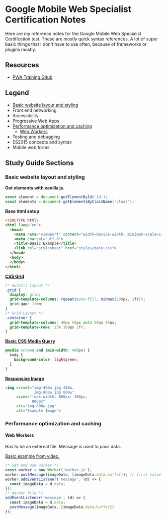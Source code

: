 # Google Mobile Web Specialist Certification Notes
Here are my reference notes for the Google Mobile Web Specialist Certification test. These are mostly quick syntax references. A lot of super basic things that I don't have to use often, because of frameworks or plugins mostly.

## Resources

- [PWA Training Gitub](https://github.com/google-developer-training/pwa-training-labs)

## Legend

- [Basic website layout and styling](#basic-website-layout-and-styling)
- Front end networking
- Accessibility
- Progressive Web Apps
- [Performance optimization and caching](#performance-optimization-and-caching)
    - [Web Workers](#web-workers)
- Testing and debugging
- ES2015 concepts and syntax
- Mobile web forms

## Study Guide Sections

### Basic website layout and styling

**Get elements with vanilla js.**

```js
const element = document.getElementById('id');
const elements = document.getElementsByClassName('class');
```

**Base html setup**

```html
<!DOCTYPE html>
<html lang="en">
  <head>
    <meta name="viewport" content="width=device-width, minimum-scale=1.0, initial-scale=1.0, user-scalable=yes">
    <meta charset="utf-8">
    <title>Basic Example</title>
    <link rel="stylesheet" href="styles/main.css">
  </head>
  <body>
  </body>
</html>
```

**[CSS Grid](https://css-tricks.com/snippets/css/complete-guide-grid/)**

```css
/* Autofit Layout */
.grid {
  display: grid;
  grid-template-columns: repeat(auto-fill, minmax(200px, 1fr));
  grid-gap: 1rem;
}
/* Grid Layout */
.container {
  grid-template-columns: 40px 50px auto 50px 40px;
  grid-template-rows: 25% 100px 1fr;
}
```

**[Basic CSS Media Query](https://www.w3schools.com/cssref/css3_pr_mediaquery.asp)**

```css
@media screen and (min-width: 400px) {
  body {
    background-color: lightgreen;
  }
}
```

**[Responsive Image](https://developer.mozilla.org/en-US/docs/Learn/HTML/Multimedia_and_embedding/Responsive_images)**

```html
<img srcset="img-480w.jpg 480w,
             img-800w.jpg 800w"
     sizes="(max-width: 600px) 480px,
            800px"
     src="img-800w.jpg"
     alt="Example Image">
```

### Performance optimization and caching

#### Web Workers

Has to be an external file. Message is used to pass data.

[Basic example from video.](https://github.com/dustin-schwartz/mws-notes#basic-website-layout-and-styling)

```js
/* Set and use worker */
const worker = new Worker('worker.js');
worker.postMessage(imageData, [imageData.data.buffer]); // first value is the data, second transfers ownership (must be array)
worker.addEventListener('message', (d) => {
  const imageData = d.data;
});
/* Worker file */
addEventListener('message', (d) => {
  const imageData = d.data;
  postMessage(imageData, [imageData.data.buffer])
});
```